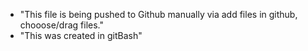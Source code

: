 - "This file is being pushed to Github manually via add files in github, chooose/drag files."
- "This was created in gitBash"

